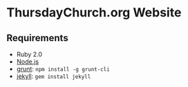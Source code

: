 # ThursdayChurch.org Website

## Requirements

  * Ruby 2.0
  * [Node.js](http://nodejs.org)
  * [grunt](http://http://gruntjs.com/.org/): `npm install -g grunt-cli`
  * [jekyll](http://jekyllrb.com): `gem install jekyll`
